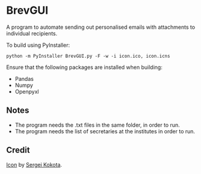 # BrevGUI
A program to automate sending out personalised emails with attachments to individual recipients.

To build using PyInstaller:

```
python -m PyInstaller BrevGUI.py -F -w -i icon.ico, icon.icns
```

Ensure that the following packages are installed when building:
* Pandas
* Numpy
* Openpyxl

## Notes
- The program needs the .txt files in the same folder, in order to run.
- The program needs the list of secretaries at the institutes in order to run.


## Credit
[Icon](https://icon-icons.com/icon/letter-message-mail/51108) by [Sergei Kokota](https://icon-icons.com/users/jU68e8AK4V9vJWDuIDOsp/icon-sets/).
